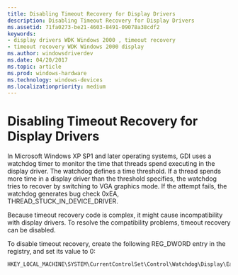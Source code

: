 ```yaml
---
title: Disabling Timeout Recovery for Display Drivers
description: Disabling Timeout Recovery for Display Drivers
ms.assetid: 71fa0273-be21-4603-8491-09078a38cdf2
keywords:
- display drivers WDK Windows 2000 , timeout recovery
- timeout recovery WDK Windows 2000 display
ms.author: windowsdriverdev
ms.date: 04/20/2017
ms.topic: article
ms.prod: windows-hardware
ms.technology: windows-devices
ms.localizationpriority: medium
---
```


# Disabling Timeout Recovery for Display Drivers


In Microsoft Windows XP SP1 and later operating systems, GDI uses a watchdog timer to monitor the time that threads spend executing in the display driver. The watchdog defines a time threshold. If a thread spends more time in a display driver than the threshold specifies, the watchdog tries to recover by switching to VGA graphics mode. If the attempt fails, the watchdog generates bug check 0xEA, THREAD\_STUCK\_IN\_DEVICE\_DRIVER.

Because timeout recovery code is complex, it might cause incompatibility with display drivers. To resolve the compatibility problems, timeout recovery can be disabled.

To disable timeout recovery, create the following REG\_DWORD entry in the registry, and set its value to 0:

```
HKEY_LOCAL_MACHINE\SYSTEM\CurrentControlSet\Control\Watchdog\Display\EaRecovery
```

 

 





